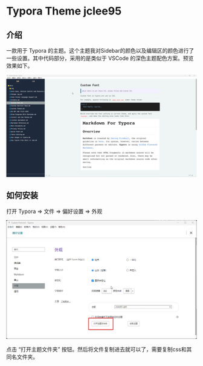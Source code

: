 # Typora Theme jclee95

## 介绍

一款用于 Typora 的主题。这个主题我对Sidebar的颜色以及编辑区的颜色进行了一些设置。其中代码部分，采用的是类似于 VSCode 的深色主题配色方案。预览效果如下。

![Alt text](Typora_mV82eP3YjG.png)



## 如何安装

打开 Typora => 文件 => 偏好设置 => 外观

![Alt text](xyRi57Fy5Y.png)

点击 “打开主题文件夹” 按钮。然后将文件复制进去就可以了，需要复制css和其同名文件夹。